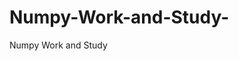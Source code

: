 # Numpy-Work-and-Study-
Numpy Work and Study 
                
                
              
                     
                  
                             
                 
                  
                    
                                       
             
                                  
                                                         
                                                
                       
                             
                                                                
                   
                                      
